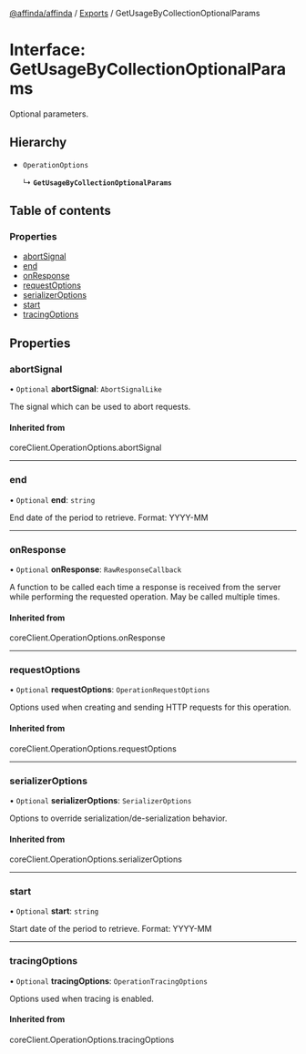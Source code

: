 [@affinda/affinda](../README.md) / [Exports](../modules.md) / GetUsageByCollectionOptionalParams

# Interface: GetUsageByCollectionOptionalParams

Optional parameters.

## Hierarchy

- `OperationOptions`

  ↳ **`GetUsageByCollectionOptionalParams`**

## Table of contents

### Properties

- [abortSignal](GetUsageByCollectionOptionalParams.md#abortsignal)
- [end](GetUsageByCollectionOptionalParams.md#end)
- [onResponse](GetUsageByCollectionOptionalParams.md#onresponse)
- [requestOptions](GetUsageByCollectionOptionalParams.md#requestoptions)
- [serializerOptions](GetUsageByCollectionOptionalParams.md#serializeroptions)
- [start](GetUsageByCollectionOptionalParams.md#start)
- [tracingOptions](GetUsageByCollectionOptionalParams.md#tracingoptions)

## Properties

### abortSignal

• `Optional` **abortSignal**: `AbortSignalLike`

The signal which can be used to abort requests.

#### Inherited from

coreClient.OperationOptions.abortSignal

___

### end

• `Optional` **end**: `string`

End date of the period to retrieve. Format: YYYY-MM

___

### onResponse

• `Optional` **onResponse**: `RawResponseCallback`

A function to be called each time a response is received from the server
while performing the requested operation.
May be called multiple times.

#### Inherited from

coreClient.OperationOptions.onResponse

___

### requestOptions

• `Optional` **requestOptions**: `OperationRequestOptions`

Options used when creating and sending HTTP requests for this operation.

#### Inherited from

coreClient.OperationOptions.requestOptions

___

### serializerOptions

• `Optional` **serializerOptions**: `SerializerOptions`

Options to override serialization/de-serialization behavior.

#### Inherited from

coreClient.OperationOptions.serializerOptions

___

### start

• `Optional` **start**: `string`

Start date of the period to retrieve. Format: YYYY-MM

___

### tracingOptions

• `Optional` **tracingOptions**: `OperationTracingOptions`

Options used when tracing is enabled.

#### Inherited from

coreClient.OperationOptions.tracingOptions
